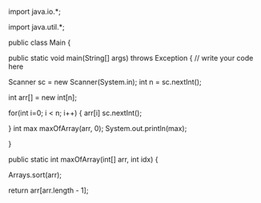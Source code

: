 
import java.io.*;

import java.util.*;

public class Main {

public static void main(String[] args) throws Exception { // write your code here

Scanner sc = new Scanner(System.in); int n = sc.nextInt();

int arr[] = new int[n];

for(int i=0; i < n; i++) { arr[i] sc.nextInt();

} int max maxOfArray(arr, 0); System.out.println(max);

}

public static int maxOfArray(int[] arr, int idx) {

Arrays.sort(arr);

return arr[arr.length - 1];
